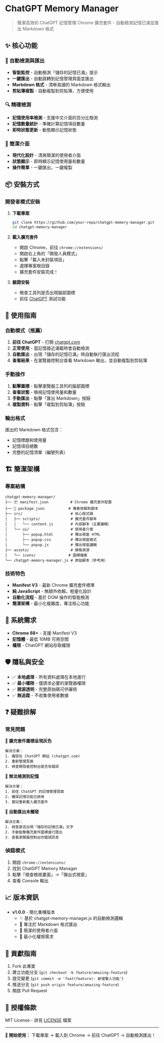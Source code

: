 # ChatGPT Memory Manager

> 簡潔高效的 ChatGPT 記憶管理 Chrome 擴充套件 - 自動檢測記憶已滿並匯出 Markdown 格式

## ✨ 核心功能

### 🤖 自動檢測與匯出

- **智能監控** - 自動檢測「儲存的記憶已滿」提示
- **一鍵匯出** - 自動跳轉到記憶管理頁面並匯出
- **Markdown 格式** - 清晰易讀的 Markdown 格式輸出
- **剪貼簿複製** - 自動複製到剪貼簿，方便使用

### 🔍 精確檢測

- **記憶使用率檢測** - 支援中文介面的百分比檢測
- **記憶數量統計** - 準確計算記憶項目數量
- **即時狀態更新** - 動態顯示記憶狀態

### 🎨 簡潔介面

- **現代化設計** - 清爽簡潔的使用者介面
- **狀態顯示** - 即時顯示記憶使用量和數量
- **操作簡單** - 一鍵匯出，一鍵複製

## 📦 安裝方式

### 開發者模式安裝

1. **下載專案**

   ```bash
   git clone https://github.com/your-repo/chatgpt-memory-manager.git
   cd chatgpt-memory-manager
   ```

2. **載入擴充套件**
   - 開啟 Chrome，前往 `chrome://extensions/`
   - 開啟右上角的「開發人員模式」
   - 點擊「載入未封裝項目」
   - 選擇專案根目錄
   - 擴充套件安裝完成！

3. **驗證安裝**
   - 檢查工具列是否出現腦部圖標
   - 前往 [ChatGPT](https://chatgpt.com) 測試功能

## 🚀 使用指南

### 自動模式（推薦）

1. **前往 ChatGPT** - 打開 [chatgpt.com](https://chatgpt.com)
2. **正常使用** - 當記憶接近滿載時會自動檢測
3. **自動匯出** - 出現「儲存的記憶已滿」時自動執行匯出流程
4. **查看結果** - 在瀏覽器控制台查看 Markdown 輸出，並自動複製到剪貼簿

### 手動操作

1. **點擊圖標** - 點擊瀏覽器工具列的腦部圖標
2. **查看狀態** - 檢視記憶使用量和數量
3. **手動匯出** - 點擊「匯出 Markdown」按鈕
4. **複製資料** - 點擊「複製到剪貼簿」按鈕

### 輸出格式

匯出的 Markdown 格式包含：

- 記憶標題和使用量
- 記憶項目總數
- 完整的記憶清單（編號列表）

## 🏗️ 簡潔架構

### 專案結構

```
chatgpt-memory-manager/
├── 📦 manifest.json          # Chrome 擴充套件配置
├── 📄 package.json           # 專案依賴和腳本
├── src/                      # 核心程式碼
│   ├── scripts/              # 擴充套件腳本
│   │   └── content.js        # 內容腳本（主要邏輯）
│   └── ui/                   # 使用者介面
│       ├── popup.html        # 彈出視窗 HTML
│       ├── popup.css         # 彈出視窗樣式
│       └── popup.js          # 彈出視窗邏輯
├── assets/                   # 靜態資源
│   └── icons/               # 圖標檔案
└── chatgpt-memory-manager.js # 原始腳本（參考用）
```

### 技術特色

- **Manifest V3** - 最新 Chrome 擴充套件標準
- **純 JavaScript** - 無額外依賴，輕量化設計
- **自動化流程** - 基於 DOM 操作的智能檢測
- **簡潔架構** - 最小化複雜度，專注核心功能

## 🔧 系統需求

- **Chrome 88+** - 支援 Manifest V3
- **記憶體** - 最低 10MB 可用空間
- **權限** - ChatGPT 網站存取權限

## 🛡️ 隱私與安全

- ✅ **本地處理** - 所有資料處理在本地進行
- ✅ **最小權限** - 僅請求必要的瀏覽器權限
- ✅ **開源透明** - 完整原始碼可供審核
- ✅ **無追蹤** - 不收集使用者數據

## ❓ 疑難排解

### 常見問題

**🔸 擴充套件圖標呈現灰色**

```
解決方案：
1. 確認在 ChatGPT 網站 (chatgpt.com)
2. 重新整理頁面
3. 檢查開發者控制台是否有錯誤
```

**🔸 無法檢測到記憶**

```
解決方案：
1. 前往 ChatGPT 的記憶管理頁面
2. 確保記憶功能已啟用
3. 嘗試重新載入擴充套件
```

**🔸 自動匯出未觸發**

```
解決方案：
1. 檢查是否出現「儲存的記憶已滿」文字
2. 手動點擊擴充套件圖標進行匯出
3. 查看瀏覽器控制台的錯誤訊息
```

### 偵錯模式

1. 開啟 `chrome://extensions/`
2. 找到 ChatGPT Memory Manager
3. 點擊「檢查檢視畫面」→「彈出式視窗」
4. 查看 Console 輸出

## 📈 版本資訊

- **v1.0.0** - 簡化重構版本
  - ✨ 基於 chatgpt-memory-manager.js 的自動檢測邏輯
  - 🎯 專注於 Markdown 格式匯出
  - 🚀 簡潔的使用者介面
  - 🔧 最小化權限需求

## 🤝 貢獻指南

1. Fork 此專案
2. 建立功能分支 (`git checkout -b feature/amazing-feature`)
3. 提交變更 (`git commit -m 'feat(feature): 新增驚人功能'`)
4. 推送分支 (`git push origin feature/amazing-feature`)
5. 開啟 Pull Request

## 📄 授權條款

MIT License - 詳見 [LICENSE](LICENSE) 檔案

---

**🚀 開始使用：** 下載專案 → 載入到 Chrome → 前往 ChatGPT → 自動檢測匯出！
